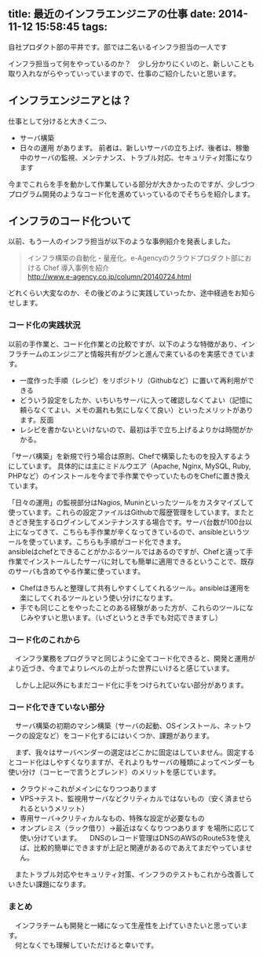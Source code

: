title: 最近のインフラエンジニアの仕事
date: 2014-11-12 15:58:45
tags:
---

自社プロダクト部の平井です。部では二名いるインフラ担当の一人です

インフラ担当って何をやっているのか？　少し分かりにくいのと、新しいことも取り入れながらやっていっていますので、仕事のご紹介したいと思います。


## インフラエンジニアとは？
仕事として分けると大きく二つ、
* サーバ構築
* 日々の運用
があります。
前者は、新しいサーバの立ち上げ、後者は、稼働中のサーバの監視、メンテナンス、トラブル対応、セキュリティ対策になります

今までこれらを手を動かして作業している部分が大きかったのですが、少しづつプログラム開発のようなコード化を進めていっているのでそちらを紹介します。

## インフラのコード化ついて
以前、もう一人のインフラ担当が以下のような事例紹介を発表しました。
> インフラ構築の自動化・量産化。e-Agencyのクラウドプロダクト部における Chef 導入事例を紹介  
> http://www.e-agency.co.jp/column/20140724.html  

どれくらい大変なのか、その後どのように実践していったか、途中経過をお知らせします。

### コード化の実践状況

 以前の手作業と、コード化作業との比較ですが、以下のような特徴があり、インフラチームのエンジニアと情報共有がグンと進んで来ているのを実感できています。

* 一度作った手順（レシピ）をリポジトリ（Githubなど）に置いて再利用ができる
* どういう設定をしたか、いちいちサーバに入って確認しなくてよい（記憶に頼らなくてよい、メモの漏れも気にしなくて良い）といったメリットがあります。反面
* レシピを書かないといけないので、最初は手で立ち上げるよりかは時間がかかる。

「サーバ構築」を新規で行う場合は原則、Chefで構築したものを投入するようにしています。
具体的には主にミドルウエア（Apache, Nginx, MySQL, Ruby, PHPなど）のインストールを今まで手作業でやっていたものをChefに置き換えています。  

「日々の運用」の監視部分はNagios, Muninといったツールをカスタマイズして使っています。これらの設定ファイルはGithubで履歴管理をしています。またときどき発生するログインしてメンテナンスする場合です。サーバ台数が100台以上になってきて、こちらも手作業が辛くなってきているので、ansibleというツールを使っています。こちらも手順がコード化できます。  
ansibleはchefとできることがかぶるツールではあるのですが、Chefと違って手作業でインストールしたサーバに対しても簡単に適用できるということで、既存のサーバも含めてやる作業に使っています。

* Chefはきちんと整理して共有しやすくしてくれるツール。ansibleは運用を楽にしてくれるツールという使い分けになります。
* 手でも同じことをやったことのある経験があった方が、これらのツールになじみやすいと思います。（いざというとき手でも対応できますし）


### コード化のこれから
　インフラ業務をプログラマと同じように全てコード化できると、開発と運用がより近づき、今までよりレベルの上がった世界にいけると感じています。

　しかし上記以外にもまだコード化に手をつけられていない部分があります。


### コード化できていない部分
　サーバ構築の初期のマシン構築（サーバの起動、OSインストール、ネットワークの設定など）をコード化するにはいくつか、課題があります。

　まず、我々はサーバベンダーの選定はどこかに固定はしていません。固定するとコード化はしやすくなりますが、それよりもサーバの種類によってベンダーも使い分け（コーヒーで言うとブレンド）のメリットを感じています。

* クラウド→これがメインになりつつあります
* VPS→テスト、監視用サーバなどクリティカルではないもの（安く済ませられるというメリット）
* 専用サーバ→クリティカルなもの、特殊な設定が必要なもの
* オンプレミス（ラック借り）→最近はなくなりつつあります
を場所に応じて使い分けています。
　DNSのレコード管理はDNSのAWSのRoute53を使えば、比較的簡単にできますが上記と関連があるのであえてまだやっていません。

　またトラブル対応やセキュリティ対策、インフラのテストもこれから改善していきたい課題になります。


### まとめ
　インフラチームも開発と一緒になって生産性を上げていきたいと思っています。  
　何となくでも理解していただけると幸いです。

